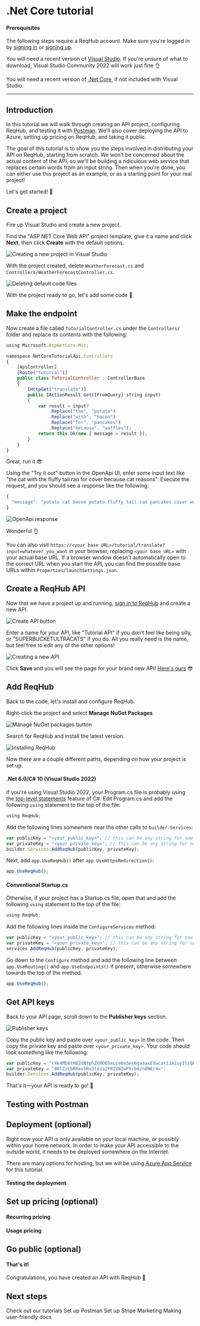 
# .Net Core tutorial

#### Prerequisites

The following steps require a ReqHub account. Make sure you're logged in by [signing in](https://reqhub.io/login) or [signing up](https://reqhub.io/create-account).

You will need a recent version of [Visual Studio](https://visualstudio.microsoft.com/downloads/). If you're unsure of what to download, Visual Studio Community 2022 will work just fine &#x1f44c;

You will need a recent version of [.Net Core](https://dotnet.microsoft.com/en-us/download), if not included with Visual Studio.

----

## Introduction

In this tutorial we will walk through creating an API project, configuring ReqHub, and testing it with [Postman](https://www.postman.com/downloads/).
We'll also cover deploying the API to Azure, setting up pricing on ReqHub, and taking it public.

The goal of this tutorial is to show you the steps involved in distributing your API on ReqHub, starting from scratch.
We won't be concerned about the actual content of the API, so we'll be building a ridiculous web service that replaces certain words from an input string.
Then when you're done, you can either use this project as an example, or as a starting point for your real project!

Let's get started! &#x1f680;

## Create a project

Fire up Visual Studio and create a new project.

Find the "ASP.NET Core Web API" project template, give it a name and click **Next**, then click **Create** with the default options.

![Creating a new project in Visual Studio](https://reqhubprod.blob.core.windows.net/public/docs/netcore-project-creation-sequence.png)

With the project created, delete `WeatherForecast.cs` and `Controllers/WeatherForecastController.cs`.

![Deleting default code files](https://reqhubprod.blob.core.windows.net/public/docs/netcore-delete-weatherforecast.png)

With the project ready to go, let's add some code &#x1f4aa;

## Make the endpoint

Now create a file called `TutorialController.cs` under the `Controllers/` folder and replace its contents with the following:

```js
using Microsoft.AspNetCore.Mvc;

namespace NetCoreTutorialApi.Controllers
{
    [ApiController]
    [Route("tutorial")]
    public class TutorialController : ControllerBase
    {
        [HttpGet("translate")]
        public IActionResult Get([FromQuery] string input)
        {
            var result = input?
                .Replace("the", "potato")
                .Replace("with", "bacon")
                .Replace("for", "pancakes")
                .Replace("because", "waffles");
            return this.Ok(new { message = result });
        }
    }
}
```

Great, run it &#x1f60e;

Using the "Try it out" button in the OpenApi UI, enter some input text like "the cat with the fluffy tail ran for cover because cat reasons".
Execute the request, and you should see a response like the following:
```js
{
  "message": "potato cat bacon potato fluffy tail ran pancakes cover waffles cat reasons"
}
```

![OpenApi response](https://reqhubprod.blob.core.windows.net/public/docs/openapi-tutorial-response.png)

Wonderful &#x1f44c;

You can also visit `https://<your base URL>/tutorial/translate?input=whatever_you_want` in your browser, replacing `<your base URL>` with your actual base URL.
If a browser window doesn't automatically open to the correct URL when you start the API, you can find the possible base URLs within `Properties/launchSettings.json`.

## Create a ReqHub API

Now that we have a project up and running, [sign in to ReqHub](https://reqhub.io/login) and create a new API.

![Create API button](https://reqhubprod.blob.core.windows.net/public/docs/new-api.png)

Enter a name for your API, like "Tutorial API" if you don't feel like being silly, or "SUPERBUCKETULTRACATS" if you do.
All you really need is the name, but feel free to edit any of the other options!

![Creating a new API](https://reqhubprod.blob.core.windows.net/public/docs/create-tutorial-api.png)

Click **Save** and you will see the page for your brand new API!
[Here's ours](https://reqhub.io/SpaceGiraffe/Tutorial-API) &#x1f60e;

## Add ReqHub

Back to the code, let's install and configure ReqHub.

Right-click the project and select **Manage NuGet Packages**.

![Manage NuGet packages button](https://reqhubprod.blob.core.windows.net/public/docs/netcore-manage-nuget-packages.png)

Search for ReqHub and install the latest version.

![Installing ReqHub](https://reqhubprod.blob.core.windows.net/public/docs/nuget-install-reqhub.png)

Now there are a couple different paths, depending on how your project is set up.

#### .Net 6.0/C# 10 (Visual Studio 2022)
If you're using Visual Studio 2022, your Program.cs file is probably using the [top-level statements](https://docs.microsoft.com/en-us/dotnet/csharp/fundamentals/program-structure/top-level-statements) feature of C#.
Edit Program.cs and add the following `using` statement to the top of the file:

```js
using ReqHub;
```

Add the following lines somewhere near the other calls to `builder.Services`:

```js
var publicKey = "<your_public_key>"; // this can be any string for now
var privateKey = "<your_private_key>"; // this can be any string for now
builder.Services.AddReqHub(publicKey, privateKey);
```

Next, add `app.UseReqHub()` after `app.UseHttpsRedirection()`:

```js
app.UseReqHub();
```

#### Conventional Startup.cs
Otherwise, if your project has a Startup.cs file, open that and add the following `using` statement to the top of the file:

```js
using ReqHub;
```

Add the following lines inside the `ConfigureServices` method:

```js
var publicKey = "<your_public_key>"; // this can be any string for now
var privateKey = "<your_private_key>"; // this can be any string for now
services.AddReqHub(publicKey, privateKey);
```

Go down to the `Configure` method and add the following line between `app.UseRouting()` and `app.UseEndpoints()` if present, otherwise somewhere towards the top of the method.

```js
app.UseReqHub();
```

## Get API keys

Back to your API page, scroll down to the **Publisher keys** section.

![Publisher keys](https://reqhubprod.blob.core.windows.net/public/docs/publisher-keys.png)

Copy the public key and paste over `<your_public_key>` in the code. Then copy the private key and paste over `<your_private_key>`.
Your code should look something like the following:

```js
var publicKey = "r4k4MD6tH82dNtphZ6MO65mcce6n5mc6gaswxEVwcat11AiuyIliQKeDUXIMUfiNoWlq8sGGUkI03rP7A0Q==";
var privateKey = "8RlZzCbRRexhRu3teza2FRIVWZwPXrb0zn0N6r4=";
builder.Services.AddReqHub(publicKey, privateKey);
```

That's it&mdash;your API is ready to go! &#x1f680;

## Testing with Postman

## Deployment (optional)

Right now your API is only available on your local machine, or possibly within your home network.
In order to make your API accessible to the outside world, it needs to be deployed somewhere on the Internet.

There are many options for hosting, but we will be using [Azure App Service](https://docs.microsoft.com/en-us/azure/app-service/overview) for this tutorial.

#### Testing the deployment

## Set up pricing (optional)

#### Recurring pricing

#### Usage pricing

## Go public (optional)

#### That's it!

Congratulations, you have created an API with ReqHub &#x1f389;


## Next steps
Check out our tutorials
Set up Postman
Set up Stripe
Marketing
Making user-friendly docs

